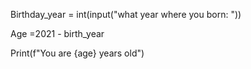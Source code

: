 Birthday_year = int(input("what year where you born: "))

Age =2021 - birth_year

Print(f"You are {age} years old")
